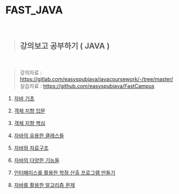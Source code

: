 # FAST_JAVA

<br/>

> ## **강의보고 공부하기 ( JAVA )**

<br/>

> 강의자료 : https://gitlab.com/easyspubjava/javacoursework/-/tree/master/  
> 실습자료 : https://github.com/easyspubjava/FastCampus  

1. [자바 기초](https://github.com/Kuah0/FAST_JAVA/tree/master/Chapter01)

2. [객체 지향 입문](https://github.com/Kuah0/FAST_JAVA/tree/master/Chapter02)

3. [객체 지향 핵심](https://github.com/Kuah0/FAST_JAVA/tree/master/Chapter03)

4. [자바의 유용한 클래스들](https://github.com/Kuah0/FAST_JAVA/tree/master/Chapter04)

5. [자바와 자료구조](https://github.com/Kuah0/FAST_JAVA/tree/master/Chapter05)

6. [자바의 다양한 기능들]()

7. [인터페이스를 활용한 학점 산출 프로그램 만들기]()

8. [자바를 활용한 알고리즘 문제]()